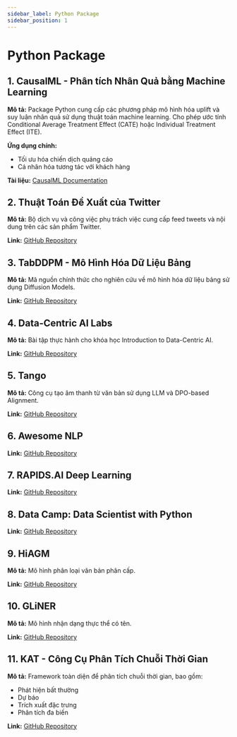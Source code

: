 ```yaml
---
sidebar_label: Python Package
sidebar_position: 1
---
```


# Python Package

## 1. CausalML - Phân tích Nhân Quả bằng Machine Learning
**Mô tả:** Package Python cung cấp các phương pháp mô hình hóa uplift và suy luận nhân quả sử dụng thuật toán machine learning. Cho phép ước tính Conditional Average Treatment Effect (CATE) hoặc Individual Treatment Effect (ITE).

**Ứng dụng chính:**
- Tối ưu hóa chiến dịch quảng cáo
- Cá nhân hóa tương tác với khách hàng

**Tài liệu:** [CausalML Documentation](https://causalml.readthedocs.io/en/latest/about.html)

## 2. Thuật Toán Đề Xuất của Twitter
**Mô tả:** Bộ dịch vụ và công việc phụ trách việc cung cấp feed tweets và nội dung trên các sản phẩm Twitter.

**Link:** [GitHub Repository](https://github.com/twitter/the-algorithm)

## 3. TabDDPM - Mô Hình Hóa Dữ Liệu Bảng
**Mô tả:** Mã nguồn chính thức cho nghiên cứu về mô hình hóa dữ liệu bảng sử dụng Diffusion Models.

**Link:** [GitHub Repository](https://github.com/yandex-research/tab-ddpm)

## 4. Data-Centric AI Labs
**Mô tả:** Bài tập thực hành cho khóa học Introduction to Data-Centric AI.

**Link:** [GitHub Repository](https://github.com/dcai-course/dcai-lab)

## 5. Tango
**Mô tả:** Công cụ tạo âm thanh từ văn bản sử dụng LLM và DPO-based Alignment.

**Link:** [GitHub Repository](https://github.com/declare-lab/tango)

## 6. Awesome NLP
**Link:** [GitHub Repository](https://github.com/keon/awesome-nlp)

## 7. RAPIDS.AI Deep Learning
**Link:** [GitHub Repository](https://github.com/rapidsai/deeplearning)

## 8. Data Camp: Data Scientist with Python
**Link:** [GitHub Repository](https://github.com/AmoDinho/datacamp-python-data-science-track)

## 9. HiAGM
**Mô tả:** Mô hình phân loại văn bản phân cấp.

**Link:** [GitHub Repository](https://github.com/Alibaba-NLP/HiAGM)

## 10. GLiNER
**Mô tả:** Mô hình nhận dạng thực thể có tên.

**Link:** [GitHub Repository](https://github.com/urchade/GLiNER)

## 11. KAT - Công Cụ Phân Tích Chuỗi Thời Gian
**Mô tả:** Framework toàn diện để phân tích chuỗi thời gian, bao gồm:
- Phát hiện bất thường
- Dự báo
- Trích xuất đặc trưng
- Phân tích đa biến

**Link:** [GitHub Repository](https://github.com/facebookresearch/Kats)
